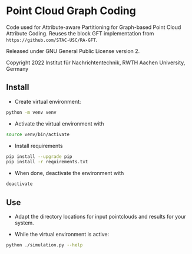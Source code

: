 # Point Cloud Graph Coding
Code used for Attribute-aware Partitioning for Graph-based Point Cloud Attribute Coding.
Reuses the block GFT implementation from `https://github.com/STAC-USC/RA-GFT`.

Released under GNU General Public License version 2.

Copyright 2022 Institut für Nachrichtentechnik, RWTH Aachen University, Germany

## Install
* Create virtual environment:
```bash
python -m venv venv
```

* Activate the virtual environment with
```bash
source venv/bin/activate
```

* Install requirements
```bash
pip install --upgrade pip
pip install -r requirements.txt
```

* When done, deactivate the environment with
```bash
deactivate
```
  
## Use
* Adapt the directory locations for input pointclouds and results for your system.

* While the virtual environment is active:
```bash
python ./simulation.py --help
```

